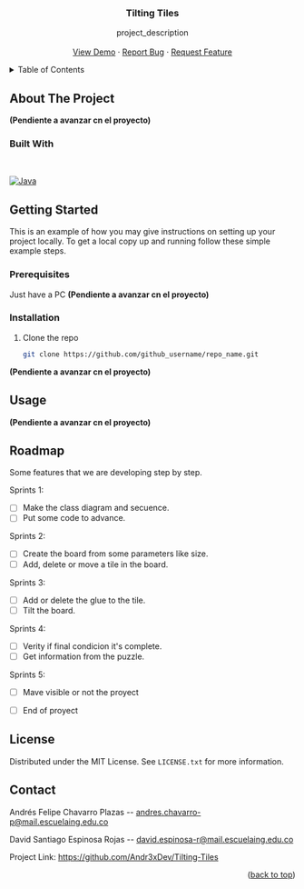 <!-- Improved compatibility of back to top link: See: https://github.com/othneildrew/Best-README-Template/pull/73 -->
<a id="readme-top"></a>


<!-- PROJECT LOGO -->
<br />
<div align="center">

<h3 align="center">Tilting Tiles</h3>

  <p align="center">
    project_description
    <br />
    <br />
    <a href="https://github.com/Andr3xDev/Tilting-Tiles">View Demo</a>
    ·
    <a href="https://github.com/Andr3xDev/Tilting-Tiles/issues/new?labels=bug&template=bug-report---.md">Report Bug</a>
    ·
    <a href="https://github.com/Andr3xDev/Tilting-Tiles/issues/new?labels=enhancement&template=feature-request---.md">Request Feature</a>
  </p>
</div>



<!-- TABLE OF CONTENTS -->
<details>
  <summary>Table of Contents</summary>
  <ol>
    <li>
      <a href="#about-the-project">About The Project</a>
      <ul>
        <li><a href="#built-with">Built With</a></li>
      </ul>
    </li>
    <li>
      <a href="#getting-started">Getting Started</a>
      <ul>
        <li><a href="#prerequisites">Prerequisites</a></li>
        <li><a href="#installation">Installation</a></li>
      </ul>
    </li>
    <li><a href="#usage">Usage</a></li>
    <li><a href="#roadmap">Roadmap</a></li>
    <li><a href="#license">License</a></li>
    <li><a href="#contact">Contact</a></li>
  </ol>
</details>



<!-- ABOUT THE PROJECT -->
## About The Project

**(Pendiente a avanzar cn el proyecto)**




### Built With
<br />

[![Java]][java]


<!-- GETTING STARTED -->
## Getting Started

This is an example of how you may give instructions on setting up your project locally.
To get a local copy up and running follow these simple example steps.


### Prerequisites
Just have a PC
**(Pendiente a avanzar cn el proyecto)**

### Installation

1. Clone the repo
   ```sh
   git clone https://github.com/github_username/repo_name.git
   ```
**(Pendiente a avanzar cn el proyecto)**



<!-- USAGE EXAMPLES -->
## Usage
**(Pendiente a avanzar cn el proyecto)**



<!-- ROADMAP -->
## Roadmap
Some features that we are developing step by step.

Sprints 1:
- [ ] Make the class diagram and secuence.
- [ ] Put some code to advance.

Sprints 2:   
- [ ] Create the board from some parameters like size.
- [ ] Add, delete or move a tile in the board.

Sprints 3:
- [ ] Add or delete the glue to the tile.
- [ ] Tilt the board.

Sprints 4:
- [ ] Verity if final condicion it's complete.
- [ ] Get information from the puzzle.

Sprints 5:
- [ ] Mave visible or not the proyect
- [ ] End of proyect


<!-- LICENSE -->
## License

Distributed under the MIT License. See `LICENSE.txt` for more information.



<!-- CONTACT -->
## Contact

Andrés Felipe Chavarro Plazas -- andres.chavarro-p@mail.escuelaing.edu.co

David Santiago Espinosa Rojas -- david.espinosa-r@mail.escuelaing.edu.co

Project Link: https://github.com/Andr3xDev/Tilting-Tiles

<p align="right">(<a href="#readme-top">back to top</a>)</p>




<!-- MARKDOWN LINKS & IMAGES -->
<!-- https://www.markdownguide.org/basic-syntax/#reference-style-links -->
[java]: https://img.shields.io/badge/java-%23ED8B00.svg?style=for-the-badge&logo=openjdk&logoColor=white
